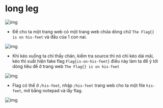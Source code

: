 # long leg
![img]()

* Đề cho ta một trang web có một trang web chứa dòng chữ ```The Flag{} is on his-feet``` và đầu của 1 con nai.

![img]()

* Khi kéo xuống ta chỉ thấy chân, kiểm tra source thì nó chỉ kéo dài mãi, kéo thì xuất hiện fake flag ```Flag{is-on-his-feet}``` điều này làm ta để ý tới dòng tiêu đề ở trang web ```The Flag{} is on his-feet```

![img]()

* Flag có thể ở ```/his-feet```, nhập ```/his-feet``` trang web cho ta một file ```his-feet```, mở bằng notepad và lấy flag.

![img]()